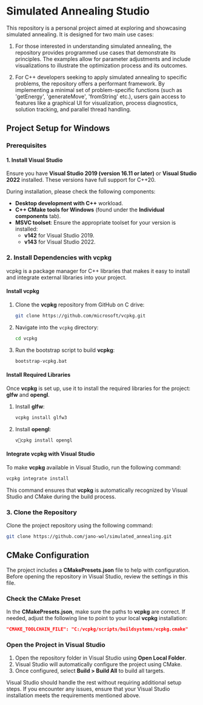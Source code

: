 # Simulated Annealing Studio

This repository is a personal project aimed at exploring and showcasing simulated annealing. It is designed for two main use cases:

1. For those interested in understanding simulated annealing, the repository provides programmed use cases that demonstrate its principles. The examples allow for parameter adjustments and include visualizations to illustrate the optimization process and its outcomes.

2. For C++ developers seeking to apply simulated annealing to specific problems, the repository offers a performant framework. By implementing a minimal set of problem-specific functions (such as 'getEnergy', 'generateMove', 'fromString' etc.), users gain access to features like a graphical UI for visualization, process diagnostics, solution tracking, and parallel thread handling.

## Project Setup for Windows

### Prerequisites

#### 1. Install Visual Studio
Ensure you have **Visual Studio 2019 (version 16.11 or later)** or **Visual Studio 2022** installed. These versions have full support for C++20.

During installation, please check the following components:
- **Desktop development with C++** workload.
- **C++ CMake tools for Windows** (found under the **Individual components** tab).
- **MSVC toolset**: Ensure the appropriate toolset for your version is installed:
  - **v142** for Visual Studio 2019.
  - **v143** for Visual Studio 2022.

### 2. Install Dependencies with vcpkg
vcpkg is a package manager for C++ libraries that makes it easy to install and integrate external libraries into your project.

#### Install vcpkg
1. Clone the **vcpkg** repository from GitHub on C drive:
   ```bash
   git clone https://github.com/microsoft/vcpkg.git
   ```
2. Navigate into the `vcpkg` directory:
   ```bash
   cd vcpkg
   ```
3. Run the bootstrap script to build **vcpkg**:
   ```bash
   bootstrap-vcpkg.bat
   ```     

#### Install Required Libraries
Once **vcpkg** is set up, use it to install the required libraries for the project: **glfw** and **opengl**.

1. Install **glfw**:
   ```bash
   vcpkg install glfw3
   ```
2. Install **opengl**:
   ```bash
   vcpkg install opengl
   ```

#### Integrate vcpkg with Visual Studio
To make **vcpkg** available in Visual Studio, run the following command:
```bash
vcpkg integrate install
```
This command ensures that **vcpkg** is automatically recognized by Visual Studio and CMake during the build process.

### 3. Clone the Repository
Clone the project repository using the following command:
```bash
git clone https://github.com/jano-wol/simulated_annealing.git
```

## CMake Configuration

The project includes a **CMakePresets.json** file to help with configuration. Before opening the repository in Visual Studio, review the settings in this file.

### Check the CMake Preset

In the **CMakePresets.json**, make sure the paths to **vcpkg** are correct. If needed, adjust the following line to point to your local **vcpkg** installation:

```json
"CMAKE_TOOLCHAIN_FILE": "C:/vcpkg/scripts/buildsystems/vcpkg.cmake"
```

### Open the Project in Visual Studio

1. Open the repository folder in Visual Studio using **Open Local Folder**.
2. Visual Studio will automatically configure the project using CMake.
3. Once configured, select **Build > Build All** to build all targets.

Visual Studio should handle the rest without requiring additional setup steps. If you encounter any issues, ensure that your Visual Studio installation meets the requirements mentioned above.
